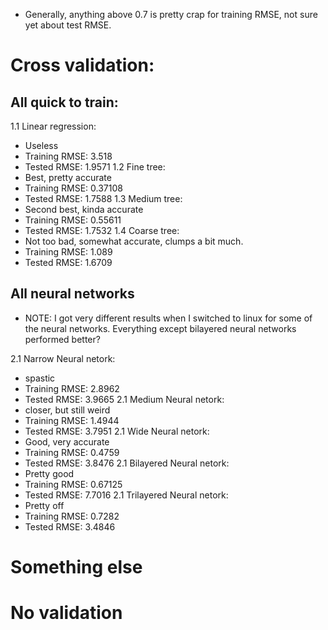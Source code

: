- Generally, anything above 0.7 is pretty crap for training RMSE, not sure yet
  about test RMSE.

# Cross validation:
## All quick to train:

1.1 Linear regression:
- Useless
- Training RMSE: 3.518
- Tested RMSE: 1.9571
1.2 Fine tree:
- Best, pretty accurate
- Training RMSE: 0.37108
- Tested RMSE: 1.7588
1.3 Medium tree:
- Second best, kinda accurate
- Training RMSE: 0.55611
- Tested RMSE: 1.7532
1.4 Coarse tree:
- Not too bad, somewhat accurate, clumps a bit much.
- Training RMSE: 1.089
- Tested RMSE: 1.6709

## All neural networks
- NOTE: I got very different results when I switched to linux for some of the
  neural networks.  Everything except bilayered neural networks performed
  better?

2.1  Narrow Neural netork:
- spastic
- Training RMSE: 2.8962
- Tested RMSE: 3.9665
2.1  Medium Neural netork:
- closer, but still weird
- Training RMSE:  1.4944
- Tested RMSE: 3.7951
2.1  Wide Neural netork:
- Good, very accurate
- Training RMSE:  0.4759
- Tested RMSE: 3.8476
2.1  Bilayered Neural netork:
- Pretty good
- Training RMSE: 0.67125
- Tested RMSE: 7.7016
2.1  Trilayered Neural netork:
- Pretty off
- Training RMSE: 0.7282
- Tested RMSE: 3.4846

# Something else
# No validation


